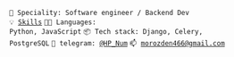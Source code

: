 <code>👷 Speciality: Software engineer / Backend Dev</code><br>
<code>💡 [Skills](SKILLS.md)</code>
<code>🧑‍💻 Languages: Python, JavaScript</code>
<code>📦 Tech stack: Django, Celery, PostgreSQL</code>
<code>💬 telegram: [@HP_Num](https://t.me/HP_Num)</code>
<code>📫 [morozden466@gmail.com](mailto:morozden466@gmail.com)</code>
